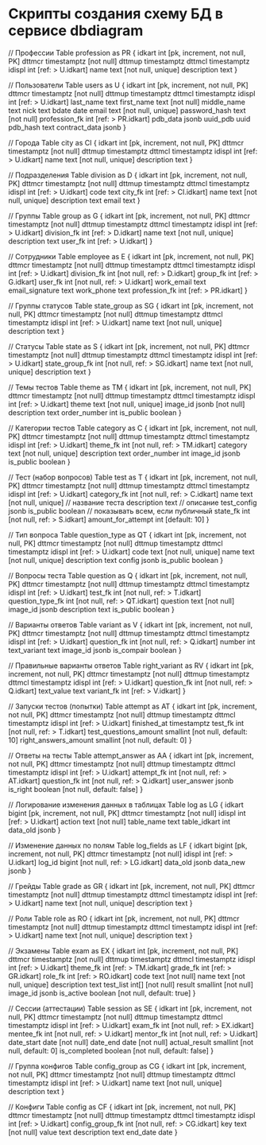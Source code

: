 # Скрипты создания схему БД в сервисе dbdiagram

// Профессии
Table profession as PR {
  idkart int [pk, increment, not null, PK]
  dttmcr timestamptz [not null]
  dttmup timestamptz
  dttmcl timestamptz
  idispl int [ref: > U.idkart]
  name text [not null, unique]
  description text
}

// Пользователи
Table users as U {
  idkart int [pk, increment, not null, PK]
  dttmcr timestamptz [not null]
  dttmup timestamptz
  dttmcl timestamptz
  idispl int [ref: > U.idkart]
  last_name text
  first_name text [not null]
  middle_name text
  nick text 
  bdate date
  email text [not null, unique]
  password_hash text [not null]
  profession_fk int [ref: > PR.idkart]
  pdb_data jsonb
  uuid_pdb uuid
  pdb_hash text
  contract_data jsonb
}

// Города
Table city as CI {
  idkart int [pk, increment, not null, PK]
  dttmcr timestamptz [not null]
  dttmup timestamptz
  dttmcl timestamptz
  idispl int [ref: > U.idkart]
  name text [not null, unique]
  description text
}

// Подразделения
Table division as D {
  idkart int [pk, increment, not null, PK]
  dttmcr timestamptz [not null]
  dttmup timestamptz
  dttmcl timestamptz
  idispl int [ref: > U.idkart]
  code text
  city_fk int [ref: > CI.idkart]
  name text [not null, unique]
  description text
  email text
}

// Группы
Table group as G {
  idkart int [pk, increment, not null, PK]
  dttmcr timestamptz [not null]
  dttmup timestamptz
  dttmcl timestamptz
  idispl int [ref: > U.idkart]
  division_fk int [ref: > D.idkart]
  name text [not null, unique]
  description text
  user_fk int [ref: > U.idkart]
}

// Сотрудники
Table employee as E {
  idkart int [pk, increment, not null, PK]
  dttmcr timestamptz [not null]
  dttmup timestamptz
  dttmcl timestamptz
  idispl int [ref: > U.idkart]
  division_fk int [not null, ref: > D.idkart]
  group_fk int [ref: > G.idkart]
  user_fk int [not null, ref: > U.idkart]
  work_email text
  email_signature text
  work_phone text
  profession_fk int [ref: > PR.idkart]
}

// Группы статусов
Table state_group as SG {
  idkart int [pk, increment, not null, PK]
  dttmcr timestamptz [not null]
  dttmup timestamptz
  dttmcl timestamptz
  idispl int [ref: > U.idkart]
  name text [not null, unique]
  description text
}

// Статусы
Table state as S {
  idkart int [pk, increment, not null, PK]
  dttmcr timestamptz [not null]
  dttmup timestamptz
  dttmcl timestamptz
  idispl int [ref: > U.idkart]
  state_group_fk int [not null, ref: > SG.idkart]
  name text [not null, unique]
  description text
}

// Темы тестов
Table theme as TM {
  idkart int [pk, increment, not null, PK]
  dttmcr timestamptz [not null]
  dttmup timestamptz
  dttmcl timestamptz
  idispl int [ref: > U.idkart]
  theme text [not null, unique]
  image_id jsonb [not null]
  description text
  order_number int
  is_public boolean
}

// Категории тестов
Table category as C {
  idkart int [pk, increment, not null, PK]
  dttmcr timestamptz [not null]
  dttmup timestamptz
  dttmcl timestamptz
  idispl int [ref: > U.idkart]
  theme_fk int [not null, ref: > TM.idkart]
  category text [not null, unique]
  description text
  order_number int 
  image_id jsonb
  is_public boolean
}

// Тест (набор вопросов)
Table test as T {
  idkart int [pk, increment, not null, PK]
  dttmcr timestamptz [not null]
  dttmup timestamptz
  dttmcl timestamptz
  idispl int [ref: > U.idkart]
  category_fk int [not null, ref: > C.idkart]
  name text [not null, unique] // название теста
  description text // описание
  test_config jsonb
  is_public boolean // показывать всем, если публичный
  state_fk int [not null, ref: > S.idkart]
  amount_for_attempt int [default: 10]
}

// Тип вопроса
Table question_type as QT {
  idkart int [pk, increment, not null, PK]
  dttmcr timestamptz [not null]
  dttmup timestamptz
  dttmcl timestamptz
  idispl int [ref: > U.idkart]
  code text [not null, unique]
  name text [not null, unique]
  description text
  config jsonb
  is_public boolean
}

// Вопросы теста
Table question as Q {
  idkart int [pk, increment, not null, PK]
  dttmcr timestamptz [not null]
  dttmup timestamptz
  dttmcl timestamptz
  idispl int [ref: > U.idkart]
  test_fk int [not null, ref: > T.idkart]
  question_type_fk int [not null, ref: > QT.idkart]
  question text [not null]
  image_id jsonb
  description text
  is_public boolean
}

// Варианты ответов
Table variant as V {
  idkart int [pk, increment, not null, PK]
  dttmcr timestamptz [not null]
  dttmup timestamptz
  dttmcl timestamptz
  idispl int [ref: > U.idkart]
  question_fk int [not null, ref: > Q.idkart]
  number int 
  text_variant text
  image_id jsonb
  is_compair boolean
}

// Правильные варианты ответов
Table right_variant as RV {
  idkart int [pk, increment, not null, PK]
  dttmcr timestamptz [not null]
  dttmup timestamptz
  dttmcl timestamptz
  idispl int [ref: > U.idkart]
  question_fk int [not null, ref: > Q.idkart]
  text_value text 
  variant_fk int [ref: > V.idkart]
}

// Запуски тестов (попытки)
Table attempt as AT {
  idkart int [pk, increment, not null, PK]
  dttmcr timestamptz [not null]
  dttmup timestamptz
  dttmcl timestamptz
  idispl int [ref: > U.idkart]
  finished_at timestamptz
  test_fk int [not null, ref: > T.idkart]
  test_questions_amount smallint [not null, default: 10]
  right_answers_amount smallint [not null, default: 0]
}

// Ответы на тесты
Table attempt_answer as AA {
  idkart int [pk, increment, not null, PK]
  dttmcr timestamptz [not null]
  dttmup timestamptz
  dttmcl timestamptz
  idispl int [ref: > U.idkart]
  attempt_fk int [not null, ref: > AT.idkart]
  question_fk int [not null, ref: > Q.idkart]
  user_answer jsonb
  is_right boolean [not null, default: false]
}

// Логирование изменения данных в таблицах
Table log as LG {
  idkart bigint [pk, increment, not null, PK]
  dttmcr timestamptz [not null]
  idispl int [ref: > U.idkart]
  action text [not null]
  table_name text
  table_idkart int
  data_old jsonb
}

// Изменение данных по полям
Table log_fields as LF {
  idkart bigint [pk, increment, not null, PK]
  dttmcr timestamptz [not null]
  idispl int [ref: > U.idkart]
  log_id bigint [not null, ref: > LG.idkart]
  data_old jsonb
  data_new jsonb
}

// Грейды
Table grade as GR {
  idkart int [pk, increment, not null, PK]
  dttmcr timestamptz [not null]
  dttmup timestamptz
  dttmcl timestamptz
  idispl int [ref: > U.idkart]
  name text [not null, unique]
  description text
}

// Роли
Table role as RO {
  idkart int [pk, increment, not null, PK]
  dttmcr timestamptz [not null]
  dttmup timestamptz
  dttmcl timestamptz
  idispl int [ref: > U.idkart]
  name text [not null, unique]
  description text
}

// Экзамены
Table exam as EX {
  idkart int [pk, increment, not null, PK]
  dttmcr timestamptz [not null]
  dttmup timestamptz
  dttmcl timestamptz
  idispl int [ref: > U.idkart]
  theme_fk int [ref: > TM.idkart]
  grade_fk int [ref: > GR.idkart]
  role_fk int [ref: > RO.idkart]
  code text [not null]
  name text [not null, unique]
  description text
  test_list int[] [not null]
  result smallint [not null]
  image_id jsonb 
  is_active boolean [not null, default: true]
}

// Сессии (аттестации)
Table session as SE {
  idkart int [pk, increment, not null, PK]
  dttmcr timestamptz [not null]
  dttmup timestamptz
  dttmcl timestamptz
  idispl int [ref: > U.idkart]
  exam_fk int [not null, ref: > EX.idkart]
  mentee_fk int [not null, ref: > U.idkart]
  mentor_fk int [not null, ref: > U.idkart]
  date_start date [not null]
  date_end date [not null]
  actual_result smallint [not null, default: 0]
  is_completed boolean [not null, default: false]
}

// Группа конфигов
Table config_group as CG {
  idkart int [pk, increment, not null, PK]
  dttmcr timestamptz [not null]
  dttmup timestamptz
  dttmcl timestamptz
  idispl int [ref: > U.idkart]
  name text [not null, unique]
  description text
}

// Конфиги
Table config as CF {
  idkart int [pk, increment, not null, PK]
  dttmcr timestamptz [not null]
  dttmup timestamptz
  dttmcl timestamptz
  idispl int [ref: > U.idkart]
  config_group_fk int [not null, ref: > CG.idkart]
  key text [not null]
  value text 
  description text
  end_date date
}
